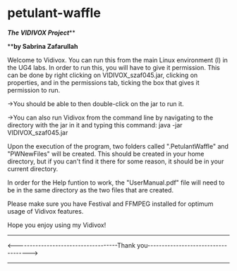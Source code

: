 # petulant-waffle
*******************************The VIDIVOX Project*********************************

********************************by Sabrina Zafarullah******************************

Welcome to Vidivox. You can run this from the main Linux environment (l) in the
UG4 labs. In order to run this, you will have to give it permission. This can be 
done by right clicking on VIDIVOX_szaf045.jar, clicking on properties, and in the
permissions tab, ticking the box that gives it permission to run.

->You should be able to then double-click on the jar to run it.

->You can also run Vidivox from the command line by navigating to the directory 
   with the jar in it and typing this command: java -jar VIDIVOX_szaf045.jar

Upon the execution of the program, two folders called ".PetulantWaffle" and 
"PWNewFiles" will be created. This should be created in your home directory, but
if you can't find it there for some reason, it should be in your current directory.

In order for the Help funtion to work, the "UserManual.pdf" file will need to be in
the same directory as the two files that are created.

Please make sure you have Festival and FFMPEG installed for optimum usage of Vidivox
features.

Hope you enjoy using my Vidivox!

***********************************************************************************
<------------------------------------Thank you------------------------------------>
***********************************************************************************
